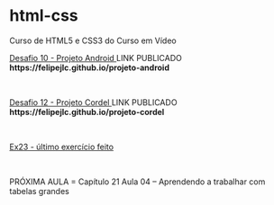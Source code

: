 # html-css
 Curso de HTML5 e CSS3 do Curso em Vídeo
 <p><a href="https://felipejlc.github.io/html-css/desafios/d010/android.html" target="blank"> Desafio 10 - Projeto Android </a>LINK PUBLICADO <strong>https://felipejlc.github.io/projeto-android</strong></p>
 <br>
 <p><a href="https://felipejlc.github.io/html-css/desafios/d012/index.html" target="blank"> Desafio 12 - Projeto Cordel </a>LINK PUBLICADO <strong>https://felipejlc.github.io/projeto-cordel</strong></p>
 <br>
 <p><a href="https://felipejlc.github.io/html-css/exercicios/ex023/tabela001.html" target="blank"> Ex23 - último exercício feito </a></p>
 <br>
 <p> PRÓXIMA AULA = Capítulo 21 Aula 04 – Aprendendo a trabalhar com tabelas grandes</p>